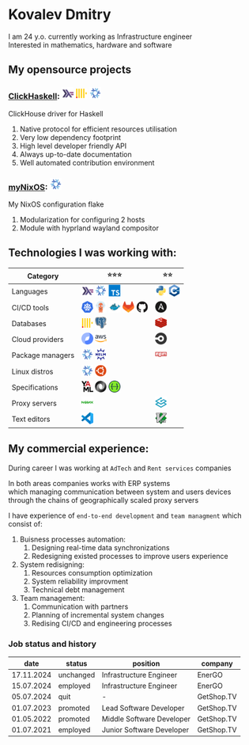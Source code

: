# Kovalev Dmitry
I am 24 y.o. currently working as Infrastructure engineer\
Interested in mathematics, hardware and software

## My opensource projects

### [ClickHaskell](https://github.com/GetShopTV/ClickHaskell): <img width="24" src="./assets/programming-languages/haskell.svg"> <img width="24" src="./assets/databases/clickhouse.svg"> <img width="24" src="./assets/nix.svg">

ClickHouse driver for Haskell

1. Native protocol for efficient resources utilisation
2. Very low dependency footprint
3. High level developer friendly API
4. Always up-to-date documentation
5. Well automated contribution environment

### [myNixOS](https://github.com/KovalevDima/myNixOS): <img width="24" src="./assets/nix.svg">
My NixOS configuration flake
1. Modularization for configuring 2 hosts
2. Module with hyprland wayland compositor




## Technologies I was working with:

| Category         | ⭐⭐⭐ | ⭐⭐ |
|------------------|-------|-------|
| Languages        | <img width="24" src="./assets/programming-languages/haskell.svg"> <img width="24" src="./assets/nix.svg"> <img width="24" src="./assets/programming-languages/typescript.svg"> | <img width="24" src="./assets/programming-languages/python.svg"> <img width="24" src="./assets/programming-languages/cpp.svg"> |
| CI/CD tools      | <img width="24" src="./assets/ci-cd-tools/k8s.svg"> <img width="24" src="./assets/ci-cd-tools/argocd.svg"> <img width="24" src="./assets/ci-cd-tools/docker.svg"> <img width="24" src="./assets/ci-cd-tools/gitlab.svg"> <img width="24" src="./assets/ci-cd-tools/github.svg"> | <img width="24" src="assets/ci-cd-tools/ansible.svg" > |
| Databases        | <img width="24" src="./assets/databases/clickhouse.svg"> <img width="24" src="./assets/databases/postgresql.svg"> | <img width="24" src="./assets/databases/redis.svg"> |
| Cloud providers  | <img width="24" src="./assets/cloud-providers//yandex-cloud.svg"> <img width="24" src="./assets/cloud-providers/aws.svg">  | <img width="24" src="./assets/ci-cd-tools/circle-cd.svg"> |
| Package managers | <img width="24" src="./assets/nix.svg"> <img width="24" src="./assets/helm.svg"> | <img width="24" src="./assets/package-managers/npm.svg"> |
| Linux distros    | <img width="24" src="./assets/nix.svg"> <img width="24" src="./assets/ubuntu.svg"> |
| Specifications   | <img width="24" src="./assets/specifications/yaml.svg"> <img width="24" src="./assets/specifications/json.svg"> <img width="24" src="./assets/openapi.svg"> | 
| Proxy servers    | <img width="24" src="./assets/proxy-servers/nginx.svg"> | <img width="24" src="./assets/proxy-servers/traefik.svg"> |
| Text editors     | <img width="24" src="./assets/text-editors/vscode.svg"> | <img width="24" src="./assets/text-editors/neovim.svg"> |






## My commercial experience:

During career I was working at `AdTech` and `Rent services` companies

In both areas companies works with ERP systems\
which managing communication between system and users devices\
through the chains of geographically scaled proxy servers

I have experience of `end-to-end development` and `team managment` which consist of:

1. Buisness processes automation:
    1. Designing real-time data synchronizations
    2. Redesigning existed processes to improve users experience
2. System redisigning:
    1. Resources consumption optimization
    2. System reliability improvment
    3. Technical debt management
3. Team management:
    1. Communication with partners
    2. Planning of incremental system changes
    3. Redising CI/CD and engineering processes 

### Job status and history

| date       |  status   | position                  | company    |
|------------|-----------|---------------------------|------------|
| 17.11.2024 | unchanged | Infrastructure Engineer   | EnerGO     |
| 15.07.2024 | employed  | Infrastructure Engineer   | EnerGO     |
| 05.07.2024 | quit      | -                         | GetShop.TV |
| 01.07.2023 | promoted  | Lead Software Developer   | GetShop.TV |
| 01.05.2022 | promoted  | Middle Software Developer | GetShop.TV |
| 01.07.2021 | employed  | Junior Software Developer | GetShop.TV |
